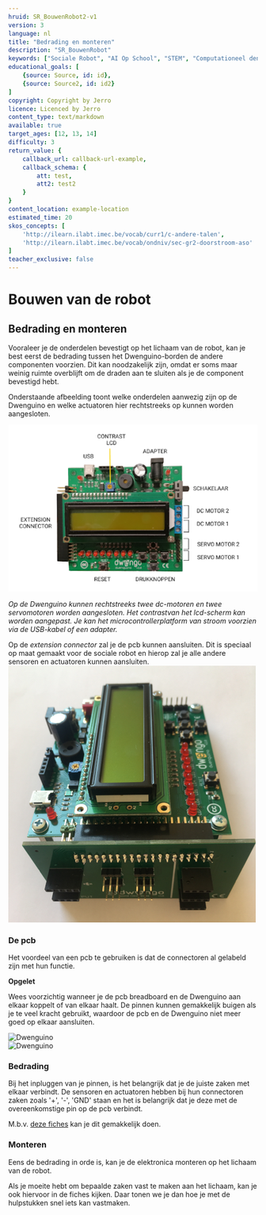 ```yaml
---
hruid: SR_BouwenRobot2-v1
version: 3
language: nl
title: "Bedrading en monteren"
description: "SR_BouwenRobot"
keywords: ["Sociale Robot", "AI Op School", "STEM", "Computationeel denken", "Grafisch programmeren"]
educational_goals: [
    {source: Source, id: id}, 
    {source: Source2, id: id2}
]
copyright: Copyright by Jerro
licence: Licenced by Jerro
content_type: text/markdown
available: true
target_ages: [12, 13, 14]
difficulty: 3
return_value: {
    callback_url: callback-url-example,
    callback_schema: {
        att: test,
        att2: test2
    }
}
content_location: example-location
estimated_time: 20
skos_concepts: [
    'http://ilearn.ilabt.imec.be/vocab/curr1/c-andere-talen', 
    'http://ilearn.ilabt.imec.be/vocab/ondniv/sec-gr2-doorstroom-aso'
]
teacher_exclusive: false
---
```


# Bouwen van de robot
## Bedrading en monteren

Vooraleer je de onderdelen bevestigt op het lichaam van de robot, kan je best eerst de bedrading tussen het Dwenguino-borden de andere componenten voorzien. Dit kan noodzakelijk zijn, omdat er soms maar weinig ruimte overblijft om de draden aan te sluiten als je de component bevestigd hebt.

Onderstaande afbeelding toont welke onderdelen aanwezig zijn op de Dwenguino en welke actuatoren hier rechtstreeks op kunnen worden aangesloten.

![](embed/Assemblage1.png "Dwenguino")

*Op de Dwenguino kunnen rechtstreeks twee dc-motoren en twee servomotoren worden aangesloten. Het contrastvan het lcd-scherm kan worden aangepast. Je kan het microcontrollerplatform van stroom voorzien via de USB-kabel of een adapter.*

Op de *extension connector* zal je de pcb kunnen aansluiten. Dit is speciaal op maat gemaakt voor de sociale robot en hierop zal je alle andere sensoren en actuatoren kunnen aansluiten.
![](embed/Pcb.png "pcb")

### De pcb

Het voordeel van een pcb te gebruiken is dat de connectoren al gelabeld zijn met hun functie. 

**Opgelet**

Wees voorzichtig wanneer je de pcb breadboard en de Dwenguino aan elkaar koppelt of van elkaar haalt. De pinnen kunnen gemakkelijk buigen als je te veel kracht gebruikt, waardoor de pcb en de Dwenguino niet meer goed op elkaar aansluiten.

![](embed/DwenguinoPCB1.png "Dwenguino")  
![](embed/DwenguinoPCB2.png "Dwenguino")

### Bedrading
Bij het inpluggen van je pinnen, is het belangrijk dat je de juiste zaken met elkaar verbindt. De sensoren en actuatoren hebben bij hun connectoren zaken zoals '+', '-', 'GND' staan en het is belangrijk dat je deze met de overeenkomstige pin op de pcb verbindt.

M.b.v. [deze fiches](embed/Leerlingenfiches.pdf "fiches") kan je dit gemakkelijk doen.  

### Monteren
Eens de bedrading in orde is, kan je de elektronica monteren op het lichaam van de robot.  

Als je moeite hebt om bepaalde zaken vast te maken aan het lichaam, kan je ook hiervoor in de fiches kijken. Daar tonen we je dan hoe je met de hulpstukken snel iets kan vastmaken.